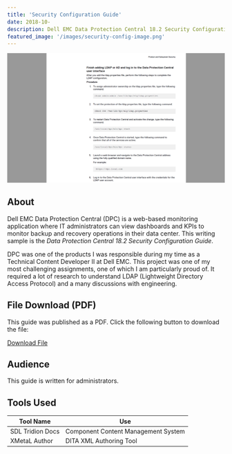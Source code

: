 ```yaml
---
title: 'Security Configuration Guide'
date: 2018-10-
description: Dell EMC Data Protection Central 18.2 Security Configuration Guide
featured_image: '/images/security-config-image.png'
---
```


![](/images/security-config-image.png)

## About

Dell EMC Data Protection Central (DPC) is a web-based monitoring application where IT administrators can view dashboards and KPIs to monitor backup and recovery operations in their data center. This writing sample is the <em>Data Protection Central 18.2 Security Configuration Guide</em>. 

DPC was one of the products I was responsible during my time as a Technical Content Developer II at Dell EMC. This project was one of my most challenging assignments, one of which I am particularly proud of. It required a lot of research to understand LDAP (Lightweight Directory Access Protocol) and a many discussions with engineering. 

## File Download (PDF)

This guide was published as a PDF. Click the following button to download the file:

<a href="/uploads/Data Protection Central 18.2 Security Configuration Guide.pdf" class="button button--large">Download File</a>

## Audience

This guide is written for administrators.

## Tools Used 

<table>
	<thead>
		<tr>
			<th>Tool Name</th>
			<th>Use</th>
		</tr>
	</thead>
	<tbody>
		<tr>
			<td>SDL Tridion Docs</td>
			<td>Component Content Management System</td>
		</tr>
		<tr>
			<td>XMetaL Author</td>
			<td>DITA XML Authoring Tool</td>
		</tr>
	</tbody>
</table>